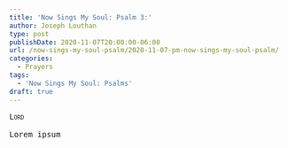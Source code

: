 ```yaml
---
title: 'Now Sings My Soul: Psalm 3:'
author: Joseph Louthan
type: post
publishDate: 2020-11-07T20:00:00-06:00
url: /now-sings-my-soul-psalm/2020-11-07-pm-now-sings-my-soul-psalm/
categories:
  - Prayers
tags:
  - 'Now Sings My Soul: Psalms'
draft: true
---
```


<pre>
<div style="font-variant: small-caps;">Lord</div>
Lorem ipsum
</pre>
